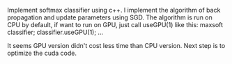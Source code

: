 Implement softmax classifier using c++.
I implement the algorithm of back propagation and update parameters using SGD.
The algorithm is run on CPU by default, if want to run on GPU, just call useGPU(1) like this:
maxsoft classifier;
classifier.useGPU(1);
...

It seems GPU version didn't cost less time than CPU version. Next step is to optimize the cuda code.
